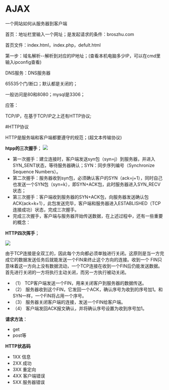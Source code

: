 # AJAX
一个网站如何从服务器到客户端

首页：地址栏里输入一个网址；是发起请求的条件：broszhu.com

首页文件：index.html，index.php，defult.html

第一步：域名解析--解析到对应的IP地址；(查看本机电脑多少IP，可以在cmd里输入ipconfig查看)

DNS服务：DNS服务器

65535个门/断口；默认都是关闭的；

一般访问是80和8080；mysql是3306；

应答：

TCP/IP，在基于TCP/IP之上还有HTTP协议;

#HTTP协议

HTTP是服务端和客户端都要遵守的规范；(超文本传输协议)

**htpp的三次握手**；
![](http://i.imgur.com/6VzH3Bo.png)


- 第一次握手：建立连接时，客户端发送syn包（syn=j）到服务器，并进入SYN_SENT状态，等待服务器确认；SYN：同步序列编号（Synchronize Sequence Numbers）。 
- 第二次握手：服务器收到syn包，必须确认客户的SYN（ack=j+1），同时自己也发送一个SYN包（syn=k），即SYN+ACK包，此时服务器进入SYN_RECV状态；
- 第三次握手：客户端收到服务器的SYN+ACK包，向服务器发送确认包ACK(ack=k+1），此包发送完毕，客户端和服务器进入ESTABLISHED（TCP连接成功）状态，完成三次握手。
- 完成三次握手，客户端与服务器开始传送数据，在上述过程中，还有一些重要的概念：

**HTTP四次挥手**；

![](http://i.imgur.com/nFwYz9k.jpg)

由于TCP连接是全双工的，因此每个方向都必须单独进行关闭。这原则是当一方完成它的数据发送任务后就能发送一个FIN来终止这个方向的连接。收到一个 FIN只意味着这一方向上没有数据流动，一个TCP连接在收到一个FIN后仍能发送数据。首先进行关闭的一方将执行主动关闭，而另一方执行被动关闭。

- （1） TCP客户端发送一个FIN，用来关闭客户到服务器的数据传送。
- （2） 服务器收到这个FIN，它发回一个ACK，确认序号为收到的序号加1。和SYN一样，一个FIN将占用一个序号。
- （3） 服务器关闭客户端的连接，发送一个FIN给客户端。
- （4） 客户端发回ACK报文确认，并将确认序号设置为收到序号加1。

**请求方法**：

- get
- post等

**HTTP状态码**
 
- 1XX 信息
- 2XX 成功
- 3XX 重定向
- 4XX 客户端错误
- 5XX 服务器错误